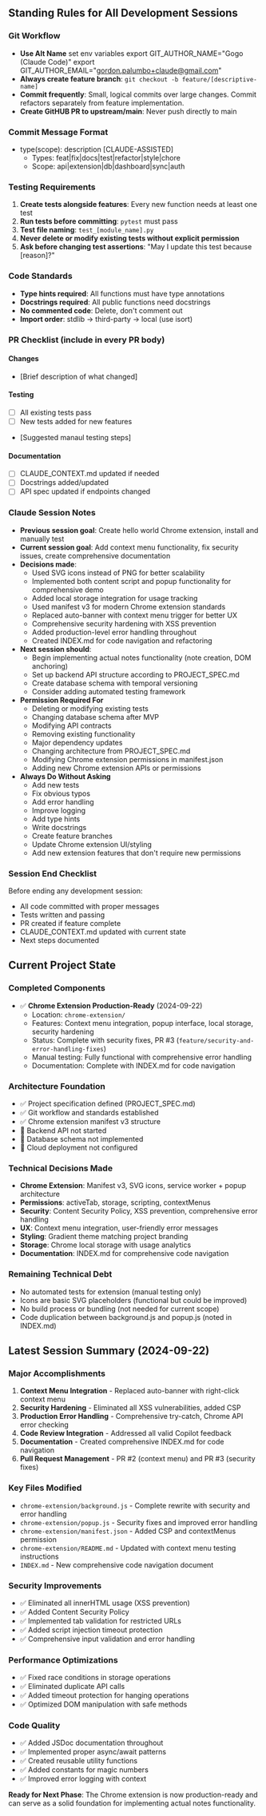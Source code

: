 ## Standing Rules for All Development Sessions

### Git Workflow
- **Use Alt Name** set env variables 
    export GIT_AUTHOR_NAME="Gogo (Claude Code)"
    export GIT_AUTHOR_EMAIL="gordon.palumbo+claude@gmail.com"
- **Always create feature branch**: `git checkout -b feature/[descriptive-name]`
- **Commit frequently**: Small, logical commits over large changes.  Commit refactors separately from feature implementation.
- **Create GitHUB PR to upstream/main**: Never push directly to main

### Commit Message Format
- type(scope): description [CLAUDE-ASSISTED]
    - Types: feat|fix|docs|test|refactor|style|chore
    - Scope: api|extension|db|dashboard|sync|auth

### Testing Requirements
1. **Create tests alongside features**: Every new function needs at least one test
2. **Run tests before committing**: `pytest` must pass
3. **Test file naming**: `test_[module_name].py`
4. **Never delete or modify existing tests without explicit permission**
5. **Ask before changing test assertions**: "May I update this test because [reason]?"

### Code Standards
- **Type hints required**: All functions must have type annotations
- **Docstrings required**: All public functions need docstrings
- **No commented code**: Delete, don't comment out
- **Import order**: stdlib → third-party → local (use isort)

### PR Checklist (include in every PR body)
#### Changes
- [Brief description of what changed]
#### Testing
- [ ] All existing tests pass
- [ ] New tests added for new features
- [Suggested manaul testing steps]
#### Documentation
- [ ] CLAUDE_CONTEXT.md updated if needed
- [ ] Docstrings added/updated
- [ ] API spec updated if endpoints changed

### Claude Session Notes
- **Previous session goal**: Create hello world Chrome extension, install and manually test
- **Current session goal**: Add context menu functionality, fix security issues, create comprehensive documentation
- **Decisions made**:
    - Used SVG icons instead of PNG for better scalability
    - Implemented both content script and popup functionality for comprehensive demo
    - Added local storage integration for usage tracking
    - Used manifest v3 for modern Chrome extension standards
    - Replaced auto-banner with context menu trigger for better UX
    - Comprehensive security hardening with XSS prevention
    - Added production-level error handling throughout
    - Created INDEX.md for code navigation and refactoring
- **Next session should**:
    - Begin implementing actual notes functionality (note creation, DOM anchoring)
    - Set up backend API structure according to PROJECT_SPEC.md
    - Create database schema with temporal versioning
    - Consider adding automated testing framework
- **Permission Required For**
    - Deleting or modifying existing tests
    - Changing database schema after MVP
    - Modifying API contracts
    - Removing existing functionality
    - Major dependency updates
    - Changing architecture from PROJECT_SPEC.md
    - Modifying Chrome extension permissions in manifest.json
    - Adding new Chrome extension APIs or permissions
- **Always Do Without Asking**
    - Add new tests
    - Fix obvious typos
    - Add error handling
    - Improve logging
    - Add type hints
    - Write docstrings
    - Create feature branches
    - Update Chrome extension UI/styling
    - Add new extension features that don't require new permissions

### Session End Checklist
Before ending any development session:
- All code committed with proper messages
- Tests written and passing
- PR created if feature complete
- CLAUDE_CONTEXT.md updated with current state
- Next steps documented

## Current Project State

### Completed Components
- ✅ **Chrome Extension Production-Ready** (2024-09-22)
    - Location: `chrome-extension/`
    - Features: Context menu integration, popup interface, local storage, security hardening
    - Status: Complete with security fixes, PR #3 (`feature/security-and-error-handling-fixes`)
    - Manual testing: Fully functional with comprehensive error handling
    - Documentation: Complete with INDEX.md for code navigation

### Architecture Foundation
- ✅ Project specification defined (PROJECT_SPEC.md)
- ✅ Git workflow and standards established
- ✅ Chrome extension manifest v3 structure
- 🔄 Backend API not started
- 🔄 Database schema not implemented
- 🔄 Cloud deployment not configured

### Technical Decisions Made
- **Chrome Extension**: Manifest v3, SVG icons, service worker + popup architecture
- **Permissions**: activeTab, storage, scripting, contextMenus
- **Security**: Content Security Policy, XSS prevention, comprehensive error handling
- **UX**: Context menu integration, user-friendly error messages
- **Styling**: Gradient theme matching project branding
- **Storage**: Chrome local storage with usage analytics
- **Documentation**: INDEX.md for comprehensive code navigation

### Remaining Technical Debt
- No automated tests for extension (manual testing only)
- Icons are basic SVG placeholders (functional but could be improved)
- No build process or bundling (not needed for current scope)
- Code duplication between background.js and popup.js (noted in INDEX.md)

## Latest Session Summary (2024-09-22)

### Major Accomplishments
1. **Context Menu Integration** - Replaced auto-banner with right-click context menu
2. **Security Hardening** - Eliminated all XSS vulnerabilities, added CSP
3. **Production Error Handling** - Comprehensive try-catch, Chrome API error checking
4. **Code Review Integration** - Addressed all valid Copilot feedback
5. **Documentation** - Created comprehensive INDEX.md for code navigation
6. **Pull Request Management** - PR #2 (context menu) and PR #3 (security fixes)

### Key Files Modified
- `chrome-extension/background.js` - Complete rewrite with security and error handling
- `chrome-extension/popup.js` - Security fixes and improved error handling
- `chrome-extension/manifest.json` - Added CSP and contextMenus permission
- `chrome-extension/README.md` - Updated with context menu testing instructions
- `INDEX.md` - New comprehensive code navigation document

### Security Improvements
- ✅ Eliminated all innerHTML usage (XSS prevention)
- ✅ Added Content Security Policy
- ✅ Implemented tab validation for restricted URLs
- ✅ Added script injection timeout protection
- ✅ Comprehensive input validation and error handling

### Performance Optimizations
- ✅ Fixed race conditions in storage operations
- ✅ Eliminated duplicate API calls
- ✅ Added timeout protection for hanging operations
- ✅ Optimized DOM manipulation with safe methods

### Code Quality
- ✅ Added JSDoc documentation throughout
- ✅ Implemented proper async/await patterns
- ✅ Created reusable utility functions
- ✅ Added constants for magic numbers
- ✅ Improved error logging with context

**Ready for Next Phase**: The Chrome extension is now production-ready and can serve as a solid foundation for implementing actual notes functionality.

